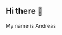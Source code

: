 ## Hi there 👋
My name is Andreas

<!--
**addefj/addefj** is a ✨ _special_ ✨ repository because its `README.md` (this file) appears on your GitHub profile.

Here are some ideas to get you started:

- 🔭 I’m a construction engineer that decided to change path in life
- Currently I'm studying to become a Fullstack developer at Lexicon
- 🌱 Meanwhile I'm learning Java, taking an introductury course at Luelå University
- 👯 I’m looking to collaborate on ...
- 🤔 I’m looking for help with ...
- 💬 Ask me about ...
- 📫 How to reach me: ...
- 😄 Pronouns: ...
- ⚡ Fun fact: ...
--
